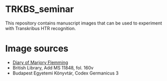 # TRKBS_seminar
This repository contains manuscript images that can be used to experiment with Transkribus HTR recognition.

# Image sources
* [Diary of Marjory Flemming](https://digital.nls.uk/marjory-fleming/archive/100989214)
* British Library, Add MS 11848, fol. 160v
* Budapest Egyetemi Könyvtár, Codex Germanicus 3
